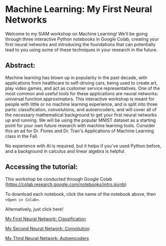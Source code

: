 # Machine Learning: My First Neural Networks

Welcome to my SIAM workshop on Machine Learning! We'll be going through three interactive Python notebooks in Google Colab, creating your first neural networks and introducing the foundations that can potentially lead to you using some of these techniques in your research in the future.

## Abstract:
Machine learning has blown up in popularity in the past decade, with applications from healthcare to self-driving cars, being used to create art, play video games, and act as customer service representatives. One of the most common and useful tools for these applications are neural networks: universal function approximators. This interactive workshop is meant for people with little or no machine learning experience, and is split into three parts: classification, convolutions, and autoencoders, and will cover all of the necessary mathematical background to get your first neural networks up and running. We will be using the popular MNIST dataset as a starting point for your own future research with machine learning tools. Consider this an ad for Dr. Flores and Dr. Tran's Applications of Machine Learning class in the Fall.

No experience with AI is required, but it helps if you've used Python before, and a background in calculus and linear algebra is helpful.

## Accessing the tutorial:
This workshop be conducted through Google Colab (https://colab.research.google.com/notebooks/intro.ipynb)

To download each notebook, click the name of the notebook above, then `<Open in Colab>`.

Alternatively, just click here!

[My First Neural Network: Classification](https://colab.research.google.com/drive/1ZL91fvyhJqBGvzFvP7KDRx45cr35Q1zv?usp=sharing&sandboxMode=true)

[My Second Neural Network: Convolution](https://colab.research.google.com/drive/1BmLynoHeRY68EQ8Mf3i3lv7P-ZyQE1j8?usp=sharing&sandboxMode=true)

[My Third Neural Network: Autoencoders](https://colab.research.google.com/drive/1jaWXRzRLdpUJLZvMfqSDX-SGV827bjJV?usp=sharing&sandboxMode=true)
